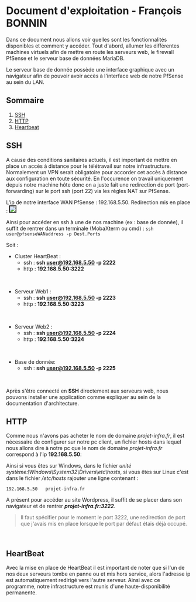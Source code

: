 # Document d'exploitation - François BONNIN

Dans ce document nous allons voir quelles sont les fonctionnalités disponibles et comment y accéder.
Tout d'abord, allumer les différentes machines virtuels afin de mettre en route les serveurs web, le firewall PfSense et le serveur base de données MariaDB.

Le serveur base de donnée possède une interface graphique avec un navigateur afin de pouvoir avoir accès à l'interface web de notre PfSense au sein du LAN.

## Sommaire
1. [SSH](#ssh)
2. [HTTP](#http)
3. [Heartbeat](#heartbeat)

## SSH

A cause des conditions sanitaires actuels, il est important de mettre en place un accès à distance pour le télétravail sur notre infrastructure. Normalement un VPN serait obligatoire pour accorder cet accès à distance aux configuration en toute sécurité.
En l'occurence on travail uniquement depuis notre machine hôte donc on a juste fait une redirection de port (port-forwarding) sur le port ssh (port 22) via les règles NAT sur PfSense.

L'ip de notre interface WAN PfSense : 192.168.5.50.
Redirection mis en place :
<img src="https://cdn.discordapp.com/attachments/522143202426224654/846509750770466846/unknown.png" border=2px>

Ainsi pour accéder en ssh à une de nos machine (ex : base de donnée), il suffit de rentrer dans un terminale (MobaXterm ou cmd) : `ssh user@pfsenseWANaddress -p Dest.Ports`

Soit : 

* Cluster HeartBeat :
  - ssh : **ssh user@192.168.5.50 -p 2222**
  - http : **192.168.5.50:3222**
<br>

* Serveur Web1 :
  - ssh : **ssh user@192.168.5.50 -p 2223**
  - http : **192.168.5.50:3223**
<br>

* Serveur Web2 :
  - ssh : **ssh user@192.168.5.50 -p 2224**
  - http : **192.168.5.50:3224**
<br>

* Base de donnée:
  - ssh : **ssh user@192.168.5.50 -p 2225**
<br>

Après s'être connecté en **SSH** directement aux serveurs web, nous pouvons installer une application comme expliquer au sein de la documentation d'architecture.
<br>

## HTTP
Comme nous n'avons pas acheter le nom de domaine _projet-infra.fr_, il est nécessaire de configurer sur notre pc client, un fichier hosts dans lequel nous allons dire à notre pc que le nom de domaine _projet-infra.fr_ correspond à l'ip **192.168.5.50**:

Ainsi si vous êtes sur Windows, dans le fichier _unité système:\Windows\System32\Drivers\etc\hosts_, si vous êtes sur Linux c'est dans le fichier _/etc/hosts_  rajouter une ligne contenant :
```
192.168.5.50   projet-infra.fr
```

A présent pour accéder au site Wordpress, il suffit de se placer dans son navigateur et de rentrer **_projet-infra.fr:3222_**.

> Il faut spécifier pour le moment le port 3222, une redirection de port que j'avais mis en place lorsque le port par défaut étais déjà occupé.
<br>


## HeartBeat

Avec la mise en place de HeartBeat il est important de noter que si l'un de nos deux serveurs tombe en panne ou et mis hors service, alors l'adresse ip est automatiquement redirigé vers l'autre serveur. Ainsi avec ce programme, notre infrastructure est munis d'une haute-disponibilité permanente.